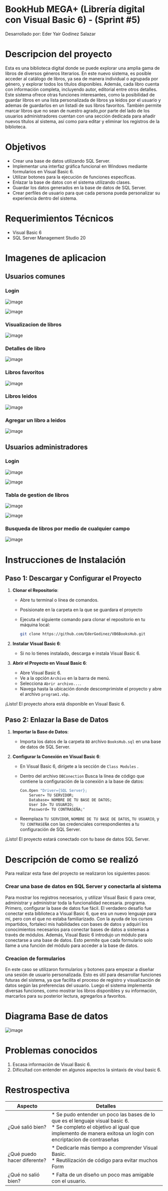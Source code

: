 # BookHub MEGA+ (Librería digital con Visual Basic 6) - (Sprint #5)

Desarrollado por: Eder Yair Godinez Salazar

# Descripcion del proyecto

Esta es una biblioteca digital donde se puede explorar una amplia gama de libros de diversos géneros literarios. En este nuevo sistema, es posible acceder al catálogo de libros, ya sea de manera individual o agrupada por género, y explorar todos los títulos disponibles. Además, cada libro cuenta con información completa, incluyendo autor, editorial entre otros detalles. Este sistema ofrece otras funciones interesantes, como la posibilidad de guardar libros en una lista personalizada de libros ya leidos por el usuario y ademas de guardarlos en un listadi de sus libros favoritos. También permite marcar libros que no sean de nuestro agrado,por parte del lado de los usuarios administradores cuentan con una sección dedicada para añadir nuevos títulos al sistema, así como para editar y eliminar los registros de la biblioteca.



# Objetivos

- Crear una base de datos utilizando SQL Server.
- Implementar una interfaz gráfica funcional en Windows mediante formularios en Visual Basic 6.
- Utilizar botones para la ejecución de funciones específicas.
- Enlazar la base de datos con el sistema utilizando clases.
- Guardar los datos generados en la base de datos de SQL Server.
- Crear perfiles de usuario para que cada persona pueda personalizar su experiencia dentro del sistema.

# Requerimientos Técnicos

- Visual Basic 6
- SQL Server Management Studio 20


# Imagenes de aplicacion
    
## Usuarios comunes
### Login

![image](https://github.com/EderGodinez/VB6BooksHub/blob/main/Screenshots/Login.png)

![image](https://github.com/EderGodinez/VB6BooksHub/blob/main/Screenshots/LoginUserCredentials.png)
### Visualizacion de libros

![image](https://github.com/EderGodinez/VB6BooksHub/blob/main/Screenshots/BookListToUsers.png)

### Detalles de libro
![image](https://github.com/EderGodinez/VB6BooksHub/blob/main/Screenshots/BookDetails.png)

### Libros favoritos 
![image](https://github.com/EderGodinez/VB6BooksHub/blob/main/Screenshots/FavoriteBooks.png)

### Libros leidos
![image](https://github.com/EderGodinez/VB6BooksHub/blob/main/Screenshots/ReadedBooks.png)

### Agregar un libro a leidos
![image](https://github.com/EderGodinez/VB6BooksHub/blob/main/Screenshots/ReadAction.png)

## Usuarios administradores
### Login

![image](https://github.com/EderGodinez/VB6BooksHub/blob/main/Screenshots/LoginAdminCredentials.png)

![image](https://github.com/EderGodinez/VB6BooksHub/blob/main/Screenshots/LoginMessageAccess.png)

### Tabla de gestion de libros

![image](https://github.com/EderGodinez/VB6BooksHub/blob/main/Screenshots/AdminForm.png)

![image](https://github.com/EderGodinez/VB6BooksHub/blob/main/Screenshots/GendersList.png)

### Busqueda de libros por medio de cualquier campo
![image](https://github.com/EderGodinez/VB6BooksHub/blob/main/Screenshots/SearchingBook.png)


# Instrucciones de Instalación

## Paso 1: Descargar y Configurar el Proyecto

1. **Clonar el Repositorio**:
   - Abre tu terminal o línea de comandos.
   - Posisionate en la carpeta en la que se guardara el proyecto
   - Ejecuta el siguiente comando para clonar el repositorio en tu máquina local:

     ```bash
     git clone https://github.com/EderGodinez/VB6BooksHub.git
     ```

2. **Instalar Visual Basic 6**:
   - Si no lo tienes instalado, descarga e instala Visual Basic 6.

3. **Abrir el Proyecto en Visual Basic 6**:
   - Abre Visual Basic 6.
   - Ve a la opción `Archivo` en la barra de menú.
   - Selecciona `Abrir archivo...`.
   - Navega hasta la ubicación donde descomprimiste el proyecto y abre el archivo `program1.vbp`.

¡Listo! El proyecto ahora está disponible en Visual Basic 6.

## Paso 2: Enlazar la Base de Datos

1. **Importar la Base de Datos**:
   - Importa los datos de la carpeta `BD` archivo ``BooksHub.sql`` en una base de datos de SQL Server.

2. **Configurar la Conexión en Visual Basic 6**:
   - En Visual Basic 6, dirígete a la sección de `Class Modules` .
   - Dentro del archivo `DBConection` Busca la línea de código que contiene la configuración de la conexión a la base de datos:

     ```vb
     Con.Open "Driver={SQL Server}; 
         Server= TU SERVIDOR; 
         Database= NOMBRE DE TU BASE DE DATOS; 
         User Id= TU USUARIO; 
         Password= TU CONTRASEÑA;"
     ```

   - Reemplaza `TU SERVIDOR`, `NOMBRE DE TU BASE DE DATOS`, `TU USUARIO`, y `TU CONTRASEÑA` con las credenciales correspondientes a tu configuración de SQL Server.

¡Listo! El proyecto estará conectado con tu base de datos SQL Server.

# Descripción de como se realizó

Para realizar esta fase del proyecto se realizaron los siguientes pasos: 
### Crear una base de datos en SQL Server y conectarla al sistema
Para mostrar los registros necesarios, y utilizar Visual Basic 6 para crear, administrar y administrar toda la funcionalidad necesaria. programa. Primero, configurar la base de datos fue fácil. El verdadero desafío fue conectar esta biblioteca a Visual Basic 6, que era un nuevo lenguaje para mí, pero con el que no estaba familiarizado. Con la ayuda de los cursos impartidos, fortalecí mis habilidades con bases de datos y adquirí los conocimientos necesarios para conectar bases de datos a sistemas a través de módulos.
Además, Visual Basic 6 introdujo un módulo para conectarse a una base de datos. Esto permite que cada formulario solo llame a una función del módulo para acceder a la base de datos. 
### Creacion de formularios
En este caso se utilizaron formularios y botones para empezar a diseñar una sesión de usuario personalizada. Esto es útil para desarrollar funciones futuras del sistema, ya que facilita el proceso de registro y visualización de datos según las preferencias del usuario. Luego el sistema implementa diversas funciones, como mostrar los libros disponibles y su información, marcarlos para su posterior lectura, agregarlos a favoritos.
# Diagrama Base de datos

![image](https://github.com/EderGodinez/VB6BooksHub/blob/main/DB/Dise%C3%B1oDB.png)

# Problemas conocidos
1. Escasa información de Visual Basic 6.
2. Dificultad con entender en algunos aspectos la sintaxis de visul basic 6.

# Restrospectiva
| Aspecto                    | Detalles                                                                                                                                                                                                                                                                                                               |
|--------------------------------|-----------------------------------------------------------------------------------------------------------------------------------------------------------------------------------------------------------------------------------------------------------------------------------------------------------------------------|
| ¿Qué salió bien?           |  * Se pudo entender un poco las bases de lo que es el lenguaje visual basic 6. <br> * Se completo el objetivo al igual que implemento de manera exitosa un login con encriptacion de contraseñas |
| ¿Qué puedo hacer diferente? | * Dedicarle más tiempo a comprender Visual Basic. <br> * Reutilización de código para evitar muchos Form  |
| ¿Qué no salió bien?        |  * Falta de un diseño un poco mas amigable con el usuario.|




